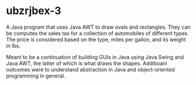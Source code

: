 # ubzrjbex-3

A Java program that uses Java AWT to draw ovals and rectangles. They can be computes the sales tax for a collection of automobiles of different types. The price is considered based on the type, miles per gallon, and its weight in lbs.

Meant to be a continuation of building GUIs in Java using Java Swing and Java AWT, the latter of which is what draws the shapes. Additioanl outcomes were to understand abstraction in Java and object-oriented programming in general.
